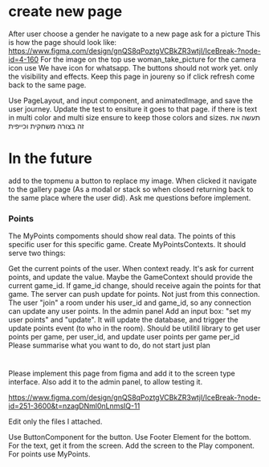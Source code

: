 # create new page

After user choose a gender he navigate to a new page ask for a picture
This is how the page should look like:
https://www.figma.com/design/gnQS8qPoztgVCBkZR3wtjI/IceBreak-?node-id=4-160
For the image on the top use woman_take_picture
for the camera icon use
We have icon for whatsapp.
The buttons should not work yet. only the visibility and effects.
Keep this page in joureny so if click refresh come back to the same page.


Use PageLayout, and input component, and animatedImage, and save the user journey. Update the test to ensiture it goes to that page.
if there is text in multi color and multi size ensure to keep those colors and sizes.
תעשה את זה בצורה משחקית וכייפית


# In the future
add to the topmenu a button to replace my image. When clicked it navigate to the gallery page (As a modal or stack so when closed returning back to the same place where the user did).
Ask me questions before implement.



### Points
The MyPoints compoments should show real data.
The points of this specific user for this specific game.
Create MyPointsContexts.
It should serve two things:

Get the current points of the user. When context ready. It's ask for current points, and update the value. Maybe the GameContext should provide the current game_id.
If game_id change, should receive again the points for that game.
The server can push update for points. Not just from this connection. The user "join" a room under his user_id and game_id, so any connection can update any user points.
In the admin panel Add an input box: "set my user points" and "update". It will update the database, and trigger the update points event (to who in the room).
Should be utilitil library to get user points per game, per user_id, and update user points per game per_id
Please summarise what you want to do, do not start just plan


#
Please implement this page from figma and add it to the screen type interface.
Also add it to the admin panel, to allow testing it.

https://www.figma.com/design/gnQS8qPoztgVCBkZR3wtjI/IceBreak-?node-id=251-3600&t=nzagDNml0nLnmsIQ-11

Edit only the files I attached.

Use ButtonComponent for the button.
Use Footer Element for the bottom.
For the text, get it from the screen.
Add the screen to the Play component.
For points use MyPoints. 